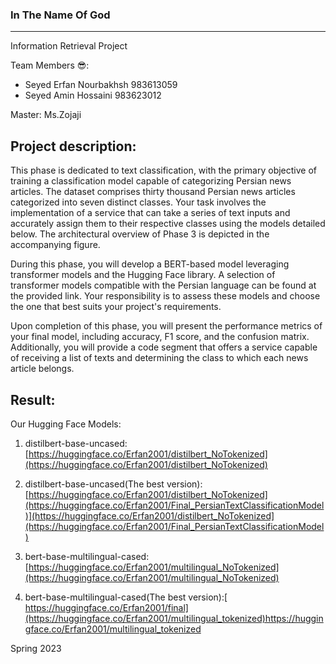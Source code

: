 ### In The Name Of God
***
Information Retrieval Project 

Team Members 😎:
* Seyed Erfan Nourbakhsh 983613059
* Seyed Amin Hossaini 983623012

Master: Ms.Zojaji

## Project description:

This phase is dedicated to text classification, with the primary objective of training a classification model capable of categorizing Persian news articles. The dataset comprises thirty thousand Persian news articles categorized into seven distinct classes. Your task involves the implementation of a service that can take a series of text inputs and accurately assign them to their respective classes using the models detailed below. The architectural overview of Phase 3 is depicted in the accompanying figure.

During this phase, you will develop a BERT-based model leveraging transformer models and the Hugging Face library. A selection of transformer models compatible with the Persian language can be found at the provided link. Your responsibility is to assess these models and choose the one that best suits your project's requirements.

Upon completion of this phase, you will present the performance metrics of your final model, including accuracy, F1 score, and the confusion matrix. Additionally, you will provide a code segment that offers a service capable of receiving a list of texts and determining the class to which each news article belongs.

## Result:

Our Hugging Face Models:

  1) distilbert-base-uncased: [https://huggingface.co/Erfan2001/distilbert_NoTokenized](https://huggingface.co/Erfan2001/distilbert_NoTokenized)
    
  2) distilbert-base-uncased(The best version): [https://huggingface.co/Erfan2001/distilbert_NoTokenized](https://huggingface.co/Erfan2001/Final_PersianTextClassificationModel)](https://huggingface.co/Erfan2001/distilbert_NoTokenized](https://huggingface.co/Erfan2001/Final_PersianTextClassificationModel)

  3) bert-base-multilingual-cased: [https://huggingface.co/Erfan2001/multilingual_NoTokenized](https://huggingface.co/Erfan2001/multilingual_NoTokenized)

  4) bert-base-multilingual-cased(The best version):[ https://huggingface.co/Erfan2001/final](https://huggingface.co/Erfan2001/multilingual_tokenized)https://huggingface.co/Erfan2001/multilingual_tokenized


Spring 2023
